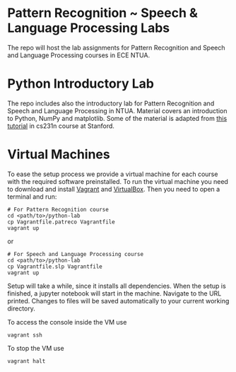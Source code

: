 # Pattern Recognition ~ Speech & Language Processing Labs

The repo will host the lab assignments for Pattern Recognition and Speech and Language Processing courses in ECE NTUA.

# Python Introductory Lab

The repo includes also the introductory lab for Pattern Recognition and Speech and Language Processing in
NTUA. Material covers an introduction to Python, NumPy and matplotlib. Some of the material is adapted from [this
tutorial](http://cs231n.github.io/python-numpy-tutorial/) in cs231n course at Stanford.

# Virtual Machines

To ease the setup process we provide a virtual machine for each course with the required
software preinstalled. To run the virtual machine you need to download and install [Vagrant](https://www.vagrantup.com/) and [VirtualBox](https://www.virtualbox.org/wiki/Downloads). Then you need to open a terminal and run:
```
# For Pattern Recognition course
cd <path/to>/python-lab
cp Vagrantfile.patreco Vagrantfile
vagrant up
```
or
```
# For Speech and Language Processing course
cd <path/to>/python-lab
cp Vagrantfile.slp Vagrantfile
vagrant up
```
Setup will take a while, since it installs all dependencies. When the setup is finished, a jupyter notebook will start in the machine. Navigate to the URL printed. Changes to files will be saved automatically to your current working directory.

To access the console inside the VM use
```
vagrant ssh
```
To stop the VM use
```
vagrant halt
```

